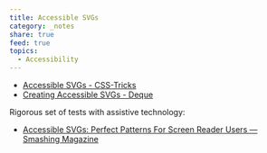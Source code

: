 ```yaml
---
title: Accessible SVGs
category: _notes
share: true
feed: true
topics:
  - Accessibility
---
```



- [Accessible SVGs - CSS-Tricks](https://css-tricks.com/accessible-svgs/)
- [Creating Accessible SVGs - Deque](https://www.deque.com/blog/creating-accessible-svgs/)

Rigorous set of tests with assistive technology:
- [Accessible SVGs: Perfect Patterns For Screen Reader Users — Smashing Magazine](https://www.smashingmagazine.com/2021/05/accessible-svg-patterns-comparison/)
